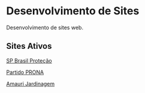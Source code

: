# Desenvolvimento de Sites
Desenvolvimento de sites web.

## Sites Ativos
[SP Brasil Proteção](https://spbrasilprotecao.com.br/)

[Partido PRONA](https://prona56.com.br/)

[Amauri Jardinagem](http://amaurijardinagem.com.br/)
